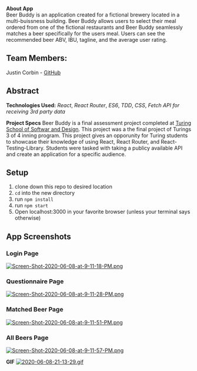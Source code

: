 
**About App**
<br>
Beer Buddy is an application created for a fictional brewery located in a multi-buissness building. 
Beer Buddy allows users to select their meal ordered from one of the fictional restaurants and Beer Buddy seamlessly matches a beer specifically for the users meal.
Users can see the recommended beer ABV, IBU, tagline, and the average user rating. 

## Team Members:

Justin Corbin - [GitHub](https://github.com/Corbinj22)

## Abstract

**Technologies Used:**
*React*, *React Router*, *ES6*, *TDD*, *CSS*, *Fetch API for receiving 3rd party data*

**Project Specs**
Beer Buddy is a final assessment project completed at [Turing School of Softwar and Design](http://turing.io). This project was a the final project of Turings 3 of 4 inning program. This project gives an opporunity for Turing students to showcase their knowledge of using React, React Router, and React-Testing-Library. Students were tasked with taking a publicy available API and create an application for a specific audience. 

## Setup
1. clone down this repo to desired location
2. `cd` into the new directory
3. run `npm install`
4. run `npm start`
5. Open localhost:3000 in your favorite browser (unless your terminal says otherwise)

## App Screenshots
### Login Page
[![Screen-Shot-2020-06-08-at-9-11-18-PM.png](https://i.postimg.cc/hPhdp6YX/Screen-Shot-2020-06-08-at-9-11-18-PM.png)](https://postimg.cc/8jQcCKNG)

### Questionnaire Page
[![Screen-Shot-2020-06-08-at-9-11-28-PM.png](https://i.postimg.cc/0Q2QrJRz/Screen-Shot-2020-06-08-at-9-11-28-PM.png)](https://postimg.cc/2qMmKy5Y)

### Matched Beer Page
[![Screen-Shot-2020-06-08-at-9-11-51-PM.png](https://i.postimg.cc/tJn9V3r4/Screen-Shot-2020-06-08-at-9-11-51-PM.png)](https://postimg.cc/vxyJJVFJ)

### All Beers Page
[![Screen-Shot-2020-06-08-at-9-11-57-PM.png](https://i.postimg.cc/vZtxBygS/Screen-Shot-2020-06-08-at-9-11-57-PM.png)](https://postimg.cc/dhDVHz98)


**GIF**
[![2020-06-08-21-13-29.gif](https://i.postimg.cc/8CFGYBSB/2020-06-08-21-13-29.gif)](https://postimg.cc/PLk0pDNP)
